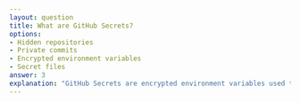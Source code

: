 ```yaml
---
layout: question
title: What are GitHub Secrets?
options:
- Hidden repositories
- Private commits
- Encrypted environment variables
- Secret files
answer: 3
explanation: "GitHub Secrets are encrypted environment variables used to store sensitive information for GitHub Actions workflows."
---
```


